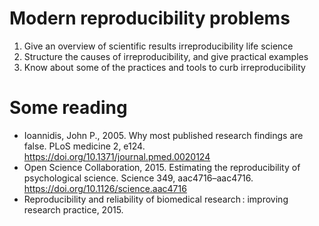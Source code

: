 # Modern reproducibility problems 

1. Give an overview of scientific results irreproducibility life science
2. Structure the causes of irreproducibility, and give practical examples
3. Know about some of the practices and tools to curb irreproducibility

# Some reading

* Ioannidis, John P., 2005. Why most published research findings are false. PLoS medicine 2, e124. https://doi.org/10.1371/journal.pmed.0020124
* Open Science Collaboration, 2015. Estimating the reproducibility of psychological science. Science 349, aac4716–aac4716. https://doi.org/10.1126/science.aac4716
* Reproducibility and reliability of biomedical research : improving research practice, 2015.
